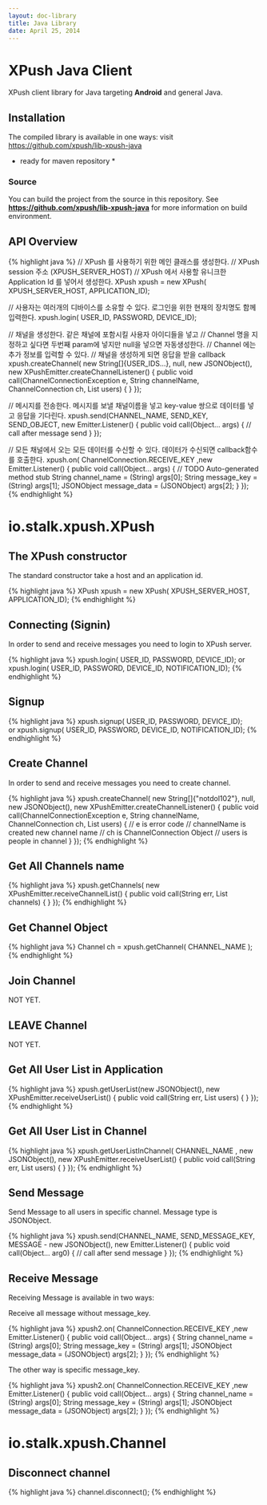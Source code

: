```yaml
---
layout: doc-library
title: Java Library
date: April 25, 2014
---
```

# XPush Java Client

XPush client library for Java targeting **Android** and general Java.

## Installation

The compiled library is available in one ways:
visit https://github.com/xpush/lib-xpush-java

 * ready for maven repository *

### Source

You can build the project from the source in this repository. See **https://github.com/xpush/lib-xpush-java** for more information on build environment.

## API Overview

{% highlight java %}
// XPush 를 사용하기 위한 메인 클래스를 생성한다. 
// XPush session 주소 (XPUSH_SERVER_HOST)
// XPush 에서 사용할 유니크한 Application Id 를 넣어서 생성한다.
XPush xpush = new XPush( XPUSH_SERVER_HOST, APPLICATION_ID);

// 사용자는 여러개의 디바이스를 소유할 수 있다. 로그인을 위한 현재의 장치명도 함께 입력한다.
xpush.login( USER_ID, PASSWORD, DEVICE_ID);

// 채널을 생성한다. 같은 채널에 포함시킬 사용자 아이디들을 넣고 
// Channel 명을 지정하고 싶다면 두번째 param에 넣지만 null을 넣으면 자동생성한다.
// Channel 에는 추가 정보를 입력할 수 있다.
// 채널을 생성하게 되면 응답을 받을 callback
xpush.createChannel( new String[]{USER_IDS...}, null, new JSONObject(), new XPushEmitter.createChannelListener() {
    public void call(ChannelConnectionException e, String channelName,
                    ChannelConnection ch, List<User> users) {
    }
});

// 메시지를 전송한다. 메시지를 보낼 채널이름을 넣고 key-value 쌍으로 데이터를 넣고 응답을 기다린다.
xpush.send(CHANNEL_NAME, SEND_KEY, SEND_OBJECT, new Emitter.Listener() {
    public void call(Object... args) {
        // call after message send
    }
});

// 모든 채널에서 오는 모든 데이터를 수신할 수 있다. 데이터가 수신되면 callback함수를 호출한다.
xpush.on( ChannelConnection.RECEIVE_KEY ,new Emitter.Listener() {
    public void call(Object... args) {
        // TODO Auto-generated method stub
        String channel_name = (String) args[0];
        String message_key = (String) args[1];
        JSONObject message_data = (JSONObject) args[2];
    }
});
{% endhighlight %}

# io.stalk.xpush.XPush

## The XPush constructor

The standard constructor take a host and an application id.

{% highlight java %}
XPush xpush = new XPush( XPUSH_SERVER_HOST, APPLICATION_ID);
{% endhighlight %}

## Connecting (Signin)

In order to send and receive messages you need to login to XPush server.

{% highlight java %}
xpush.login( USER_ID, PASSWORD, DEVICE_ID);
or 
xpush.login( USER_ID, PASSWORD, DEVICE_ID, NOTIFICATION_ID);
{% endhighlight %}

## Signup

{% highlight java %}
xpush.signup( USER_ID, PASSWORD, DEVICE_ID);    
or
xpush.signup( USER_ID, PASSWORD, DEVICE_ID, NOTIFICATION_ID);
{% endhighlight %}

## Create Channel

In order to send and receive messages you need to create channel.

{% highlight java %}
xpush.createChannel( new String[]{"notdol102"}, null, new JSONObject(),  new XPushEmitter.createChannelListener() {
    public void call(ChannelConnectionException e, String channelName,
                    ChannelConnection ch, List<User> users) {
        // e is error code
        // channelName is created new channel name
        // ch is ChannelConnection Object
        // users is people in channel
    }
});
{% endhighlight %}

## Get All Channels name

{% highlight java %}
xpush.getChannels( new XPushEmitter.receiveChannelList() {
            public void call(String err,
                    List<Channel> channels) {
            }
        });
{% endhighlight %}

## Get Channel Object

{% highlight java %}
Channel ch = xpush.getChannel( CHANNEL_NAME );
{% endhighlight %}

## Join Channel

NOT YET.

## LEAVE Channel

NOT YET.

## Get All User List in Application

{% highlight java %}
xpush.getUserList(new JSONObject(), new XPushEmitter.receiveUserList() {
    public void call(String err, List<User> users) {
    }
});
{% endhighlight %}

## Get All User List in Channel

{% highlight java %}
xpush.getUserListInChannel( CHANNEL_NAME , new JSONObject(), new XPushEmitter.receiveUserList() {
    public void call(String err, List<User> users) {
    }
});
{% endhighlight %}


## Send Message

Send Message to all users in specific channel. Message type is JSONObject.

{% highlight java %}
xpush.send(CHANNEL_NAME, SEND_MESSAGE_KEY, MESSAGE - new JSONObject(), new Emitter.Listener() {
    public void call(Object... arg0) {
        // call after send message
    }
});
{% endhighlight %}
## Receive Message

Receiving Message is available in two ways:

Receive all message without message_key.

{% highlight java %}
xpush2.on( ChannelConnection.RECEIVE_KEY ,new Emitter.Listener() {
    public void call(Object... args) {
        String channel_name = (String) args[0];
        String message_key = (String) args[1];
        JSONObject message_data = (JSONObject) args[2];
    }
});
{% endhighlight %}

The other way is specific message_key.

{% highlight java %}
xpush2.on( ChannelConnection.RECEIVE_KEY ,new Emitter.Listener() {
    public void call(Object... args) {
        String channel_name = (String) args[0];
        String message_key = (String) args[1];
        JSONObject message_data = (JSONObject) args[2];
    }
});
{% endhighlight %}

# io.stalk.xpush.Channel

## Disconnect channel

{% highlight java %}
channel.disconnect();
{% endhighlight %}

